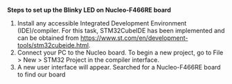 **Steps to set up the Blinky LED on Nucleo-F466RE board**  
1) Install any accessible Integrated Development Environment (IDE)/compiler. For this task, STM32CubeIDE  has been implemented and can be obtained from https://www.st.com/en/development-tools/stm32cubeide.html.   
2) Connect your PC to the Nucleo board. To begin a new project, go to File > New > STM32 Project in the compiler interface.  
3) A new user interface will appear. Searched for a Nucleo-F466RE board to find our board
